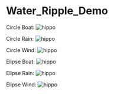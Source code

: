 # Water_Ripple_Demo

Circle Boat:
![hippo](https://i.giphy.com/media/v1.Y2lkPTc5MGI3NjExNHFtZWdvbTJzM2gwa3dtZzJhcXRhbXIxemhqcHgxZGxudnY3aWI1diZlcD12MV9pbnRlcm5hbF9naWZfYnlfaWQmY3Q9Zw/k7F8HJjl7INq3ofX0w/giphy.gif)

Circle Rain:
![hippo]([https://giphy.com/gifs/AicaRBrMJ2i1fymqum](https://giphy.com/gifs/AicaRBrMJ2i1fymqum))

Circle Wind:
![hippo]([https://giphy.com/gifs/WWMYHWEKlHINcM4fNt](https://giphy.com/gifs/WWMYHWEKlHINcM4fNt))

Elipse Boat:
![hippo]([https://giphy.com/gifs/OFQhnrBWkleW60msuy](https://giphy.com/gifs/OFQhnrBWkleW60msuy))

Elipse Rain:
![hippo]([https://giphy.com/gifs/k7F8HJjl7INq3ofX0w](https://giphy.com/gifs/k7F8HJjl7INq3ofX0w))

Elipse Wind:
![hippo]([https://giphy.com/gifs/ONgzE4YTgxWiF0Pz9P](https://giphy.com/gifs/ONgzE4YTgxWiF0Pz9P))
